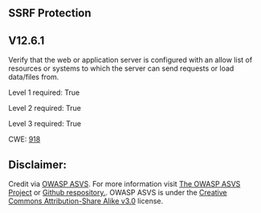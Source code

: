 ##  SSRF Protection

## V12.6.1

Verify that the web or application server is configured with an allow list of resources or systems to which the server can send requests or load data/files from.

Level 1 required: True

Level 2 required: True

Level 3 required: True

CWE: [918](https://cwe.mitre.org/data/definitions/918)



## Disclaimer:

Credit via [OWASP ASVS](https://owasp.org/www-project-application-security-verification-standard/). For more information visit [The OWASP ASVS Project](https://owasp.org/www-project-application-security-verification-standard/) or [Github respository.](https://github.com/OWASP/ASVS). OWASP ASVS is under the [Creative Commons Attribution-Share Alike v3.0](https://creativecommons.org/licenses/by-sa/3.0/) license.

